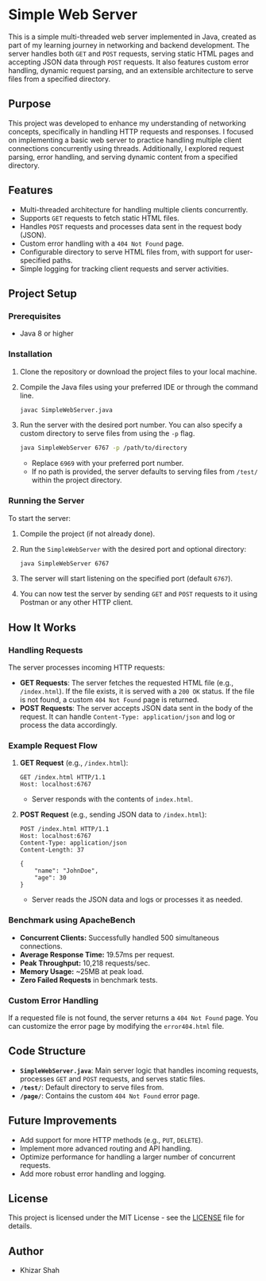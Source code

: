 # Simple Web Server

This is a simple multi-threaded web server implemented in Java, created as part of my learning journey in networking and backend development. The server handles both `GET` and `POST` requests, serving static HTML pages and accepting JSON data through `POST` requests. It also features custom error handling, dynamic request parsing, and an extensible architecture to serve files from a specified directory.

## Purpose

This project was developed to enhance my understanding of networking concepts, specifically in handling HTTP requests and responses. I focused on implementing a basic web server to practice handling multiple client connections concurrently using threads. Additionally, I explored request parsing, error handling, and serving dynamic content from a specified directory.

## Features

- Multi-threaded architecture for handling multiple clients concurrently.
- Supports `GET` requests to fetch static HTML files.
- Handles `POST` requests and processes data sent in the request body (JSON).
- Custom error handling with a `404 Not Found` page.
- Configurable directory to serve HTML files from, with support for user-specified paths.
- Simple logging for tracking client requests and server activities.

## Project Setup

### Prerequisites

- Java 8 or higher

### Installation

1. Clone the repository or download the project files to your local machine.
2. Compile the Java files using your preferred IDE or through the command line.

    ```bash
    javac SimpleWebServer.java
    ```

3. Run the server with the desired port number. You can also specify a custom directory to serve files from using the `-p` flag.

    ```bash
    java SimpleWebServer 6767 -p /path/to/directory
    ```

    - Replace `6969` with your preferred port number.
    - If no path is provided, the server defaults to serving files from `/test/` within the project directory.

### Running the Server

To start the server:

1. Compile the project (if not already done).
2. Run the `SimpleWebServer` with the desired port and optional directory:

    ```bash
    java SimpleWebServer 6767
    ```

3. The server will start listening on the specified port (default `6767`).
4. You can now test the server by sending `GET` and `POST` requests to it using Postman or any other HTTP client.

## How It Works

### Handling Requests

The server processes incoming HTTP requests:

- **GET Requests**: The server fetches the requested HTML file (e.g., `/index.html`). If the file exists, it is served with a `200 OK` status. If the file is not found, a custom `404 Not Found` page is returned.
- **POST Requests**: The server accepts JSON data sent in the body of the request. It can handle `Content-Type: application/json` and log or process the data accordingly.

### Example Request Flow

1. **GET Request** (e.g., `/index.html`):

    ```
    GET /index.html HTTP/1.1
    Host: localhost:6767
    ```

    - Server responds with the contents of `index.html`.

2. **POST Request** (e.g., sending JSON data to `/index.html`):

    ```
    POST /index.html HTTP/1.1
    Host: localhost:6767
    Content-Type: application/json
    Content-Length: 37

    {
        "name": "JohnDoe",
        "age": 30
    }
    ```

    - Server reads the JSON data and logs or processes it as needed.
  
### Benchmark using ApacheBench

- **Concurrent Clients:** Successfully handled 500 simultaneous connections.
- **Average Response Time:** 19.57ms per request.
- **Peak Throughput:** 10,218 requests/sec.
- **Memory Usage:** ~25MB at peak load.
- **Zero Failed Requests** in benchmark tests.


### Custom Error Handling

If a requested file is not found, the server returns a `404 Not Found` page. You can customize the error page by modifying the `error404.html` file.


## Code Structure

- **`SimpleWebServer.java`**: Main server logic that handles incoming requests, processes `GET` and `POST` requests, and serves static files.
- **`/test/`**: Default directory to serve files from.
- **`/page/`**: Contains the custom `404 Not Found` error page.
  
## Future Improvements

- Add support for more HTTP methods (e.g., `PUT`, `DELETE`).
- Implement more advanced routing and API handling.
- Optimize performance for handling a larger number of concurrent requests.
- Add more robust error handling and logging.

## License

This project is licensed under the MIT License - see the [LICENSE](LICENSE) file for details.

## Author

- Khizar Shah
